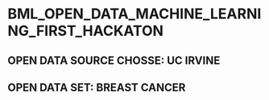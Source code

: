 # BML_OPEN_DATA_MACHINE_LEARNING_FIRST_HACKATON

## OPEN DATA SOURCE CHOSSE: UC IRVINE

## OPEN DATA SET: BREAST CANCER
